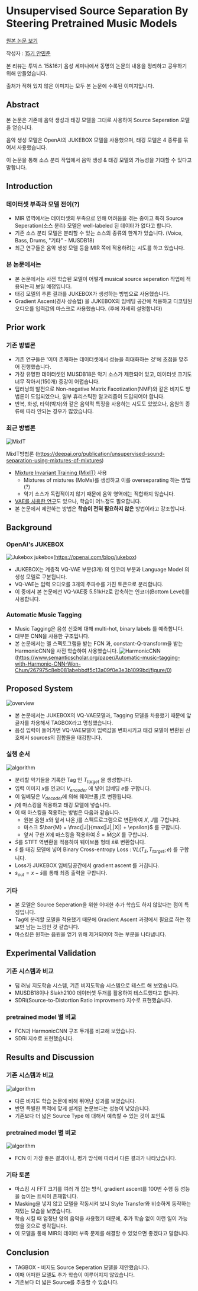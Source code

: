 # Unsupervised Source Separation By Steering Pretrained Music Models

[원본 논문 보기](https://arxiv.org/pdf/2110.13071.pdf)

작성자 : [15기 안민준](https://github.com/YMGYM)

본 리뷰는 투빅스 15&16기 음성 세미나에서 동명의 논문의 내용을 정리하고 공유하기 위해 만들었습니다.

출처가 적혀 있지 않은 이미지는 모두 본 논문에 수록된 이미지입니다.

## Abstract
본 논문은 기존에 음악 생성과 태깅 모델을 그대로 사용하여 Source Seperation 모델을 얻습니다.

음악 생성 모델은 OpenAI의 JUKEBOX 모델을 사용했으며, 태깅 모델은 4 종류를 묶어서 사용했습니다.

이 논문을 통해 소스 분리 작업에서 음악 생성 & 태깅 모델의 가능성을 기대할 수 있다고 말합니다.

## Introduction

### 데이터셋 부족과 모델 전이(?)
- MIR 영역에서는 데이터셋의 부족으로 인해 어려움을 겪는 중이고 특히 Source Seperation(소스 분리) 모델은 well-labeled 된 데이터가 없다고 합니다.
- 기존 소스 분리 모델은 분리할 수 있는 소스의 종류의 한계가 있습니다. (Voice, Bass, Drums, "기타" - MUSDB18)
- 최근 연구들은 음악 생성 모델 등을 MIR 쪽에 적용하려는 시도를 하고 있습니다.

### 본 논문에서는
- 본 논문에서는 사전 학습된 모델이 어떻게 musical source seperation 작업에 적용되는지 보일 예정입니다.
- 태깅 모델의 추론 결과를 JUKEBOX가 생성하는 방법으로 사용했습니다.
- Gradient Ascent(경사 상승법) 을 JUKEBOX의 임베딩 공간에 적용하고 디코딩된 오디오를 입력값의 마스크로 사용했습니다. (후에 자세히 설명합니다)
  
## Prior work

### 기존 방법론
- 기존 연구들은 '이미 존재하는 데이터셋에서 성능을 최대화하는 것'에 초점을 맞추어 진행했습니다.
- 가장 유명한 데이터셋인 MUSDB18은 악기 소스가 제한되어 있고, 데이터셋 크기도 너무 작아서(150개) 증강이 어렵습니다.
- 딥러닝의 발전으로 Non-negative Matrix Facotization(NMF)와 같은 비지도 방법론이 도입되었으나, 일부 휴리스틱한 알고리즘이 도입되어야 합니다.
- 반복, 화성, 타악(박자)와 같은 음악적 특징을 사용하는 시도도 있었으나, 음원의 종류에 따라 안되는 경우가 많았습니다.

### 최근 방법론
![MixIT](https://images.deepai.org/converted-papers/2006.12701/x2.png)

MixIT방법론 (https://deepai.org/publication/unsupervised-sound-separation-using-mixtures-of-mixtures)

- [Mixture Invariant Training (MixIT)](https://deepai.org/publication/unsupervised-sound-separation-using-mixtures-of-mixtures) 사용
  - Mixtures of mixtures (MoMs)를 생성하고 이를 overseparating 하는 방법(?)
  - 악기 소스가 독립적이지 않기 때문에 음악 영역에는 적합하지 않습니다.
- [VAE를 사용한 연구](https://www.music.mcgill.ca/~julian/wp-content/uploads/2021/06/2021_eusipco_vae_bss_neri.pdf)도 있으나, 학습이 어느정도 필요합니다.
- 본 논문에서 제안하는 방법은 **학습이 전혀 필요하지 않은** 방법이라고 강조합니다.
  
  
## Background
### OpenAI's JUKEBOX
![Jukebox](https://cdn.openai.com/jukebox/assets/vqvae-1.svg)
jukebox(https://openai.com/blog/jukebox)

- JUKEBOX는 계층적 VQ-VAE 부분(3개) 의 인코더 부분과 Language Model 의 생성 모델로 구분됩니다.
- VQ-VAE는 입력 오디오를 3개의 주파수를 가진 토큰으로 분리합니다.
- 이 중에서 본 논문에선 VQ-VAE중 5.51kHz로 압축하는 인코더(Bottom Level)를 사용합니다.

### Automatic Music Tagging
- Music Tagging은 음성 신호에 대해 multi-hot, binary labels 를 예측합니다.
- 대부분 CNN을 사용한 구조입니다.
- 본 논문에서는 멜 스펙토그램을 받는 FCN 과, constant-Q-transform을 받는 HarmonicCNN을 사전 학습하여 사용했습니다.
![HarmonicCNN](https://d3i71xaburhd42.cloudfront.net/267975c8eb081abebbdf5c13a09f0e3e3b1099bd/2-Figure1-1.png)
(https://www.semanticscholar.org/paper/Automatic-music-tagging-with-Harmonic-CNN-Won-Chun/267975c8eb081abebbdf5c13a09f0e3e3b1099bd/figure/0)

## Proposed System
![overview](https://pbs.twimg.com/media/FCrRGxcWEAMeFJ4.jpg)

- 본 논문에서는 JUKEBOX의 VQ-VAE모델과, Tagging 모델을 차용했기 때문에 앞글자를 차용해서 TAGBOX라고 명칭했습니다.
- 음성 입력이 들어가면 VQ-VAE모델이 입력값을 변화시키고 태깅 모델이 변환된 신호에서 sources의 집합들을 태깅합니다.
  
### 실행 순서
![algorithm](https://github.com/YMGYM/ML_paper_study/blob/main/Music/images/sourceSeperationReview/img1.png?raw=True)
- 분리할 악기들을 기록한 Tag 인 $T_{target}$ 을 생성합니다.
- 입력 이미지 $x$를 인코더 $V_{encoder}$ 에 넣어 임베딩 $e$를 구합니다.
- 이 임베딩은 $V_{decoder}$에 의해 웨이브폼 $j$로 변환됩니다.
- $j$에 마스킹을 적용하고 태깅 모델에 넣습니다.
- 이 때 마스킹을 적용하는 방법은 다음과 같습니다.
  - 원본 음원 $x$와 앞서 나온 $j$를 스펙트로그램으로 변환하여 $X$, $J$를 구합니다.
  - 마스크 $\bar{M} = \frac{|J|}{max(|J|,|X|) + \epsilon}$ 를 구합니다.
  - 앞서 구한 $X$에 마스킹을 적용하여 $\bar{S} = \bar{M}\bigodot X$ 를 구합니다.
- $\bar{S}$를 STFT 역변환을 적용하여 웨이브폼 형태 $\bar{s}$로 변환합니다.
- $\bar{s}$ 를 태깅 모델에 넣어 Binary Cross-entropy Loss : $\nabla L(T_{\bar{s}}, T_{target};e)$ 를 구합니다.
- Loss가 JUKEBOX 임베딩공간에서 gradient ascent 를 거칩니다.
- $s_{out} = x - \bar{s}$를 통해 최종 출력을 구합니다.

### 기타
- 본 모델은 Source Seperation을 위한 어떠한 추가 학습도 하지 않았다는 점이 특징입니다.
- Tag에 분리할 모델을 적용했기 때문에 Gradient Ascent 과정에서 필요로 하는 정보만 남는 느낌인 것 같습니다.
- 마스킹은 원하는 음원을 얻기 위해 제거되어야 하는 부분을 나타냅니다.

## Experimental Validation
### 기존 시스템과 비교
- 딥 러닝 지도학습 시스템, 기존 비지도학습 시스템으로 테스트 해 보았습니다.
- MUSDB18이나 Slakh2100 데이터셋 두개를 활용하여 테스트했다고 합니다.
- SDRi(Source-to-Distortion Ratio improvment) 지수로 표현했습니다.

### pretrained model 별 비교
- FCN과 HarmonicCNN 구조 두개를 비교해 보았습니다.
- SDRi 지수로 표현했습니다.


## Results and Discussion
### 기존 시스템과 비교
![algorithm](https://github.com/YMGYM/ML_paper_study/blob/main/Music/images/sourceSeperationReview/img2.png?raw=True)
- 다른 비지도 학습 논문에 비해 뛰어난 성과를 보였습니다.
- 반면 특별한 목적에 맞게 설계된 논문보다는 성능이 낮았습니다.
- 기존보다 더 넓은 Source Type 에 대해서 예측할 수 있는 것이 포인트

### pretrained model 별 비교
![algorithm](https://github.com/YMGYM/ML_paper_study/blob/main/Music/images/sourceSeperationReview/img3.png?raw=True)
- FCN 이 가장 좋은 결과이나, 평가 방식에 따라서 다른 결과가 나타났습니다.

### 기타 토론
- 마스킹 시 FFT 크기를 여러 개 잡는 방식, gradient ascent를 100번 수행 등 성능을 높이는 트릭이 존재합니다.
- Masking을 넣지 않고 모델을 작동시켜 보니 Style Transfer와 비슷하게 동작하는 재밌는 모습을 보였습니다.
- 학습 시킬 때 엄청난 양의 음악을 사용했기 때문에, 추가 학습 없이 이런 일이 가능했을 것으로 생각됩니다.
- 이 모델을 통해 MIR의 데이터 부족 문제를 해결할 수 있었으면 좋겠다고 말합니다.

## Conclusion
- TAGBOX - 비지도 Source Seperation 모델을 제안했습니다.
- 이때 어떠한 모델도 추가 학습이 이루어지지 않았습니다.
- 기존보다 더 넓은 Source를 추출할 수 있습니다.